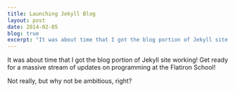 ```yaml
---
title: Launching Jekyll Blog
layout: post
date: 2014-02-05
blog: true
excerpt: "It was about time that I got the blog portion of Jekyll site working! Get ready for a massive stream of updates on programming at the Flatiron School!"
---
```


It was about time that I got the blog portion of Jekyll site working! Get ready for a massive stream of updates on programming at the Flatiron School!

Not really, but why not be ambitious, right?

